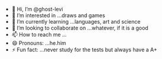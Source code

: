 - 👋 Hi, I’m @ghost-levi
- 👀 I’m interested in ...draws and games
- 🌱 I’m currently learning ...languages, art and science
- 💞️ I’m looking to collaborate on ...whatever, if it is a good
- 📫 How to reach me ...
- 😄 Pronouns: ...he.him
- ⚡ Fun fact: ...never study for the tests but always have a A+

<!---
ghost-levi/ghost-levi is a ✨ special ✨ repository because its `README.md` (this file) appears on your GitHub profile.
You can click the Preview link to take a look at your changes.
--->
